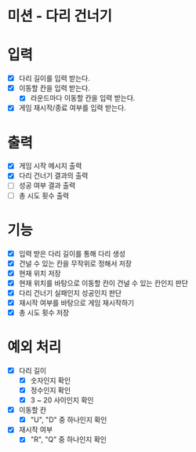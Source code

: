# 미션 - 다리 건너기

# 입력

- [x] 다리 길이를 입력 받는다.
- [x] 이동할 칸을 입력 받는다.
  - [x] 라운드마다 이동할 칸을 입력 받는다.
- [x] 게임 재시작/종료 여부를 입력 받는다.

# 출력

- [x] 게임 시작 메시지 출력
- [x] 다리 건너기 결과의 출력
- [ ] 성공 여부 결과 출력
- [ ] 총 시도 횟수 출력

# 기능

- [x] 입력 받은 다리 길이를 통해 다리 생성
- [x] 건널 수 있는 칸을 무작위로 정해서 저장
- [x] 현재 위치 저장
- [x] 현재 위치를 바탕으로 이동할 칸이 건널 수 있는 칸인지 판단
- [x] 다리 건너기 실패인지 성공인지 판단
- [x] 재시작 여부를 바탕으로 게임 재시작하기
- [x] 총 시도 횟수 저장

# 예외 처리

- [x] 다리 길이
  - [x] 숫자인지 확인
  - [x] 정수인지 확인
  - [x] 3 ~ 20 사이인지 확인
- [x] 이동할 칸
  - [x] "U", "D" 중 하나인지 확인
- [x] 재시작 여부
  - [x] "R", "Q" 중 하나인지 확인
